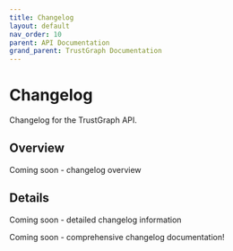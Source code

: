 ```yaml
---
title: Changelog
layout: default
nav_order: 10
parent: API Documentation
grand_parent: TrustGraph Documentation
---
```


# Changelog

Changelog for the TrustGraph API.

## Overview

Coming soon - changelog overview

## Details

Coming soon - detailed changelog information

Coming soon - comprehensive changelog documentation\!

